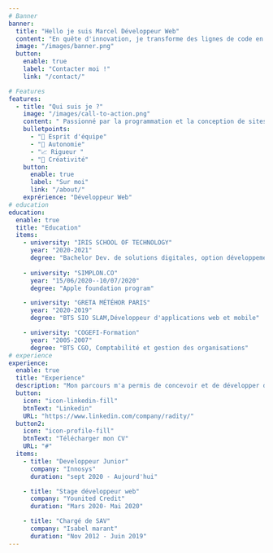 ```yaml
---
# Banner
banner:
  title: "Hello je suis Marcel Développeur Web"
  content: "En quête d'innovation, je transforme des lignes de code en expériences interactives.."
  image: "/images/banner.png"
  button:
    enable: true
    label: "Contacter moi !"
    link: "/contact/"

# Features
features:
  - title: "Qui suis je ?"
    image: "/images/call-to-action.png"
    content: " Passionné par la programmation et la conception de sites web, je recherche de nouvelles opportunités pour mettre mes compétences au service d'une équipe dynamique  "
    bulletpoints:
      - "🙌 Esprit d'équipe"
      - "🔄 Autonomie"
      - "📈 Rigueur "
      - "🌈 Créativité"
    button:
      enable: true
      label: "Sur moi"
      link: "/about/"
    exprérience: "Développeur Web"
# education
education:
  enable: true
  title: "Education"
  items:
    - university: "IRIS SCHOOL OF TECHNOLOGY"
      year: "2020-2021"
      degree: "Bachelor Dev. de solutions digitales, option développement web et mobile"
      
    - university: "SIMPLON.CO"
      year: "15/06/2020--10/07/2020"
      degree: "Apple foundation program"  

    - university: "GRETA MÉTÉHOR PARIS"
      year: "2020-2019"
      degree: "BTS SIO SLAM,Développeur d'applications web et mobile"

    - university: "COGEFI-Formation"
      year: "2005-2007"
      degree: "BTS CGO, Comptabilité et gestion des organisations"
# experience
experience:
  enable: true
  title: "Experience"
  description: "Mon parcours m'a permis de concevoir et de développer des produits numériques,contribuant à la croissance des entreprises et à l'amélioration de la vie des utilisateurs."
  button:
    icon: "icon-linkedin-fill"
    btnText: "Linkedin"
    URL: "https://www.linkedin.com/company/radity/"
  button2:
    icon: "icon-profile-fill"
    btnText: "Télécharger mon CV"
    URL: "#"
  items:
    - title: "Developpeur Junior"
      company: "Innosys"
      duration: "sept 2020 - Aujourd'hui"

    - title: "Stage développeur web"
      company: "Younited Credit"
      duration: "Mars 2020- Mai 2020"

    - title: "Chargé de SAV"
      company: "Isabel marant"
      duration: "Nov 2012 - Juin 2019"
---
```

